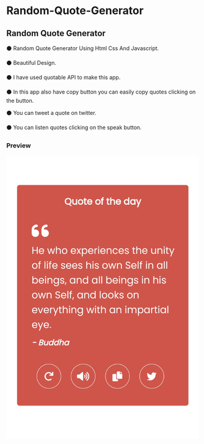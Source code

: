 # Random-Quote-Generator
<h2>Random Quote Generator</h2>
<P>⚫ Random Quote Generator Using Html Css And Javascript.</p>
<p>⚫ Beautiful Design.</p>
<P>⚫ I have used quotable API to make this app.</p>
<p>⚫ In this app also have copy button you can easily copy quotes clicking on the button.</p>
<p>⚫ You can tweet a quote on twitter.</p>
<p>⚫ You can listen quotes clicking on the speak button.</p>
<h3>Preview</h3>
<img src="preview.png" />
